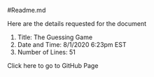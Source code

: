 #Readme.md


Here are the details requested for the document
1. Title: The Guessing Game
1. Date and Time: 8/1/2020 6:23pm EST
1. Number of Lines: 51

Click here to go to GitHub Page

